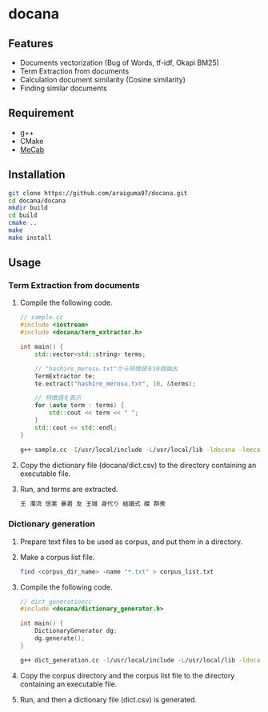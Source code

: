 # docana

## Features

* Documents vectorization (Bug of Words, tf-idf, Okapi BM25)
* Term Extraction from documents
* Calculation document similarity (Cosine similarity)
* Finding similar documents

## Requirement

* g++
* CMake
* [MeCab](https://taku910.github.io/mecab/)

## Installation

```sh
git clone https://github.com/araiguma97/docana.git
cd docana/docana
mkdir build
cd build
cmake ..
make
make install
```

## Usage

### Term Extraction from documents

1. Compile the following code.

    ```C++
    // sample.cc
    #include <iostream>
    #include <docana/term_extractor.h>

    int main() {
        std::vector<std::string> terms;

        // "hashire_merosu.txt"から特徴語を10個抽出
        TermExtractor te;
        te.extract("hashire_merosu.txt", 10, &terms);

        // 特徴語を表示
        for (auto term : terms) {
            std::cout << term << " ";
        }
        std::cout << std::endl;
    }
    ```

    ```sh
    g++ sample.cc -I/usr/local/include -L/usr/local/lib -ldocana -lmecab
    ```

1. Copy the dictionary file (docana/dict.csv) to the directory containing an executable file.
1. Run, and terms are extracted.

    ```sh
    王 濁流 信実 暴君 友 王城 身代り 結婚式 磔 群衆
    ```

### Dictionary generation

1. Prepare text files to be used as corpus, and put them in a directory.
1. Make a corpus list file.

    ```sh
    find <corpus_dir_name> -name "*.txt" > corpus_list.txt
    ```

1. Compile the following code.

    ```cpp
    // dict_generationcc
    #include <docana/dictionary_generator.h>

    int main() {
        DictionaryGenerator dg;
        dg.generate();
    }
    ```

    ```sh
    g++ dict_generation.cc -I/usr/local/include -L/usr/local/lib -ldocana -lmecab
    ```

1. Copy the corpus directory and the corpus list file to the directory containing an executable file.

1. Run, and then a dictionary file (dict.csv) is generated.
